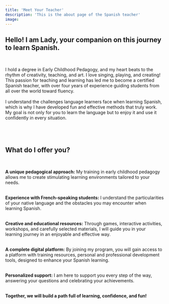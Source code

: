 ```yaml
---
title: 'Meet Your Teacher'
description: 'This is the about page of the Spanish teacher'
image:
---
```

## Hello! I am Lady, your companion on this journey to learn Spanish.
<br>

I hold a degree in Early Childhood Pedagogy, and my heart beats to the rhythm of creativity, teaching, and art. I love singing, playing, and creating! This passion for teaching and learning has led me to become a certified Spanish teacher, with over four years of experience guiding students from all over the world toward fluency.
<br><br>
I understand the challenges language learners face when learning Spanish, which is why I have developed fun and effective methods that truly work. My goal is not only for you to learn the language but to enjoy it and use it confidently in every situation.
<br><br><br><br>

## What do I offer you?
<br>

**A unique pedagogical approach:** My training in early childhood pedagogy allows me to create stimulating learning environments tailored to your needs.<br><br>

**Experience with French-speaking students:** I understand the particularities of your native language and the obstacles you may encounter when learning Spanish.<br><br>

**Creative and educational resources:** Through games, interactive activities, workshops, and carefully selected materials, I will guide you in your learning journey in an enjoyable and effective way.<br><br>

**A complete digital platform:** By joining my program, you will gain access to a platform with training resources, personal and professional development tools, designed to enhance your Spanish learning.<br><br>

**Personalized support:** I am here to support you every step of the way, answering your questions and celebrating your achievements.<br><br>

**Together, we will build a path full of learning, confidence, and fun!**